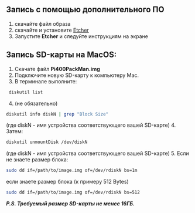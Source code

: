 ## Запись с помощью дополнительного ПО
1. скачайте файл образа
2. скачайте и установите [Etcher](https://www.balena.io/etcher)
3. Запустите **Etcher** и следуйте инструкциям на экране

## Запись SD-карты на MacOS:
1. Скачате файл **Pi400PackMan.img**
2. Подключите новую SD-карту к компьютеру Mac.
3. В терминале выполните:
```bash
 diskutil list
```
4. (не обязательно)
```bash
diskutil info diskN | grep "Block Size"
```
(где diskN - имя устройства соответствующего вашей SD-карте)
4. Затем:
```bash
diskutil unmountDisk /dev/diskN
```
(где diskN - имя устройства соответствующего вашей SD-карте)
5. Если не знаете размер блока:
```bash
sudo dd if=/path/to/image.img of=/dev/rdiskN bs=1m
```
если знаете размер блока (к примеру 512 Bytes)
```bash
sudo dd if=/path/to/image.img of=/dev/rdiskN bs=512
```
***P.S. Требуемый размер SD-карты не менее 16ГБ.***